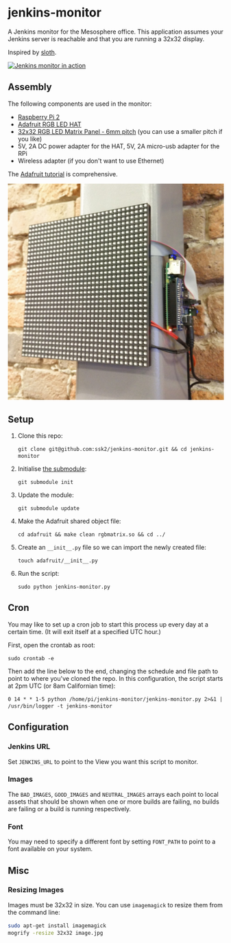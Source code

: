 # jenkins-monitor

A Jenkins monitor for the Mesosphere office. This application assumes your Jenkins server is reachable and that you are running a 32x32 display.

Inspired by [sloth](https://github.com/teabot/sloth).

[![Jenkins monitor in action](http://img.youtube.com/vi/obt04wCXUqQ/0.jpg)](http://www.youtube.com/watch?v=obt04wCXUqQ)

## Assembly

The following components are used in the monitor:
+ [Raspberry Pi 2](https://www.adafruit.com/products/2358)
+ [Adafruit RGB LED HAT](https://www.adafruit.com/product/2345)
+ [32x32 RGB LED Matrix Panel - 6mm pitch](https://www.adafruit.com/products/1484) (you can use a smaller pitch if you like)
+ 5V, 2A DC power adapter for the HAT, 5V, 2A micro-usb adapter for the RPi
+ Wireless adapter (if you don't want to use Ethernet)

The [Adafruit tutorial](https://learn.adafruit.com/adafruit-rgb-matrix-plus-real-time-clock-hat-for-raspberry-pi/overview) is comprehensive.

![monitor](/img/wallmount.jpg)

## Setup

1. Clone this repo:
    ```
    git clone git@github.com:ssk2/jenkins-monitor.git && cd jenkins-monitor
    ```
2. Initialise [the submodule](https://github.com/adafruit/rpi-rgb-led-matrix):
    ```
    git submodule init
    ```
3. Update the module:
    ```
    git submodule update
    ```
4. Make the Adafruit shared object file:
    ```
    cd adafruit && make clean rgbmatrix.so && cd ../
    ```
5. Create an `__init__.py` file so we can import the newly created file:
    ```
    touch adafruit/__init__.py
    ```
6. Run the script:
    ```
    sudo python jenkins-monitor.py
    ```


## Cron

You may like to set up a cron job to start this process up every day at a certain time. (It will exit itself at a specified UTC hour.)

First, open the crontab as root:

```
sudo crontab -e
```

Then add the line below to the end, changing the schedule and file path to point to where you've cloned the repo. In this configuration, the script starts at 2pm UTC (or 8am Californian time):

```
0 14 * * 1-5 python /home/pi/jenkins-monitor/jenkins-monitor.py 2>&1 | /usr/bin/logger -t jenkins-monitor
```

## Configuration

### Jenkins URL

Set `JENKINS_URL` to point to the View you want this script to monitor.

### Images

The `BAD_IMAGES`, `GOOD_IMAGES` and `NEUTRAL_IMAGES` arrays each point to local assets that should be shown when one or more builds are failing, no builds are failing or a build is running respectively.

### Font

You may need to specify a different font by setting `FONT_PATH` to point to a font available on your system.


## Misc

### Resizing Images

Images must be 32x32 in size. You can use `imagemagick` to resize them from the command line:
```sh
sudo apt-get install imagemagick
mogrify -resize 32x32 image.jpg
```
